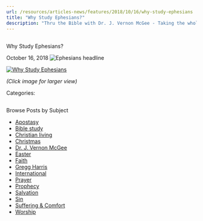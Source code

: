 ```yaml
---
url: /resources/articles-news/features/2018/10/16/why-study-ephesians
title: "Why Study Ephesians?"
description: "Thru the Bible with Dr. J. Vernon McGee - Taking the whole Word to the whole world"
---
```







## 
 Why Study Ephesians?


October 16, 2018
![Ephesians headline](https://ttb.org/images/default-source/Why-Study/ephesians-headline.jpg?sfvrsn=f6ce1d16_0 "Ephesians headline")




[![Why Study Ephesians](/images/default-source/Why-Study/why-study-ephesians.jpg?sfvrsn=55cd1d16_2&MaxWidth=500&MaxHeight=&ScaleUp=false&Quality=High&Method=ResizeFitToAreaArguments&Signature=5D9DCC2A72E7C75482A7A4752126C82EF3637B1A "Why Study Ephesians")](/images/default-source/Why-Study/why-study-ephesians.jpg?sfvrsn=55cd1d16_2)  

*(Click image for larger view)*

Categories: 









## 
 Browse Posts by Subject


* [Apostasy](/resources/articles-news/-in-tags/tags/Apostasy)
* [Bible study](/resources/articles-news/-in-tags/tags/Bible-study)
* [Christian living](/resources/articles-news/-in-tags/tags/Christian-living)
* [Christmas](/resources/articles-news/-in-tags/tags/Christmas)
* [Dr. J. Vernon McGee](/resources/articles-news/-in-tags/tags/Dr-J-Vernon-McGee)
* [Easter](/resources/articles-news/-in-tags/tags/easter)
* [Faith](/resources/articles-news/-in-tags/tags/Faith)
* [Gregg Harris](/resources/articles-news/-in-tags/tags/Gregg-Harris)
* [International](/resources/articles-news/-in-tags/tags/International)
* [Prayer](/resources/articles-news/-in-tags/tags/prayer)
* [Prophecy](/resources/articles-news/-in-tags/tags/Prophecy)
* [Salvation](/resources/articles-news/-in-tags/tags/Salvation)
* [Sin](/resources/articles-news/-in-tags/tags/sin)
* [Suffering & Comfort](/resources/articles-news/-in-tags/tags/Suffering-Comfort)
* [Worship](/resources/articles-news/-in-tags/tags/worship)






